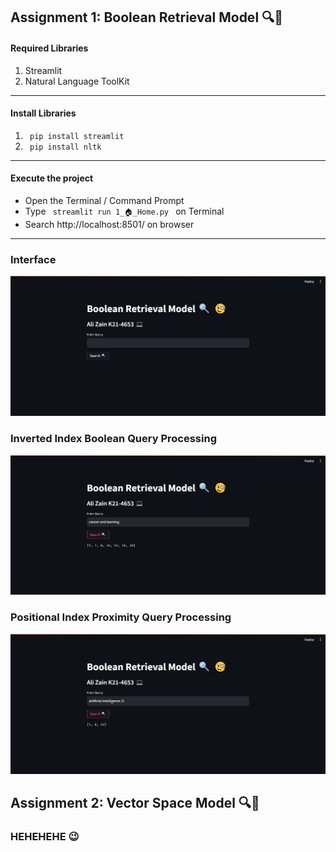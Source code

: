 ## Assignment 1: Boolean Retrieval Model 🔍🧐

#### Required Libraries 
  1. Streamlit
  2. Natural Language ToolKit

<hr>

#### Install Libraries
1. <code> pip install streamlit </code>
2. <code> pip install nltk </code>

<hr>

#### Execute the project
- Open the Terminal / Command Prompt
- Type <code> streamlit run 1_🏠_Home.py </code> on Terminal
- Search http://localhost:8501/ on browser
  
<hr>

### Interface

<img src="./Images/BRM_main.png">

### Inverted Index Boolean Query Processing

<img src="./Images//BRM_InvertedIndex.png">

### Positional Index Proximity Query Processing

<img src="./Images//BRM_PositionalIndex.png">


## Assignment 2: Vector Space Model 🔍🧐

### HEHEHEHE 😉 
